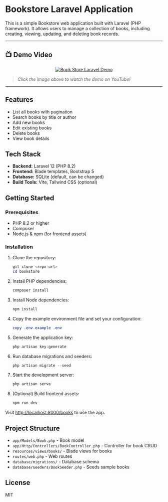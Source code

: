 # Bookstore Laravel Application

This is a simple Bookstore web application built with Laravel (PHP framework). It allows users to manage a collection of books, including creating, viewing, updating, and deleting book records.

---

## 📺 Demo Video

<div align="center">
  
[![Book Store Laravel Demo](https://github.com/noobdevsam/book-store-laravel-project/blob/master/resources/Screenshot2025-05-22.png)](https://youtu.be/GVEXF-ii0I8)

</div>

> _Click the image above to watch the demo on YouTube!_


---

## Features
- List all books with pagination
- Search books by title or author
- Add new books
- Edit existing books
- Delete books
- View book details

## Tech Stack
- **Backend:** Laravel 12 (PHP 8.2)
- **Frontend:** Blade templates, Bootstrap 5
- **Database:** SQLite (default, can be changed)
- **Build Tools:** Vite, Tailwind CSS (optional)

## Getting Started

### Prerequisites
- PHP 8.2 or higher
- Composer
- Node.js & npm (for frontend assets)

### Installation
1. Clone the repository:
   ```powershell
   git clone <repo-url>
   cd bookstore
   ```
2. Install PHP dependencies:
   ```powershell
   composer install
   ```
3. Install Node dependencies:
   ```powershell
   npm install
   ```
4. Copy the example environment file and set your configuration:
   ```powershell
   copy .env.example .env
   ```
5. Generate the application key:
   ```powershell
   php artisan key:generate
   ```
6. Run database migrations and seeders:
   ```powershell
   php artisan migrate --seed
   ```
7. Start the development server:
   ```powershell
   php artisan serve
   ```
8. (Optional) Build frontend assets:
   ```powershell
   npm run dev
   ```

Visit [http://localhost:8000/books](http://localhost:8000/books) to use the app.

## Project Structure
- `app/Models/Book.php` - Book model
- `app/Http/Controllers/BookController.php` - Controller for book CRUD
- `resources/views/books/` - Blade views for books
- `routes/web.php` - Web routes
- `database/migrations/` - Database schema
- `database/seeders/BookSeeder.php` - Seeds sample books

## License
MIT

